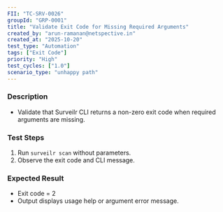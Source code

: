 ```yaml
---
FII: "TC-SRV-0026"
groupId: "GRP-0001"  
title: "Validate Exit Code for Missing Required Arguments"  
created_by: "arun-ramanan@netspective.in"  
created_at: "2025-10-20"  
test_type: "Automation"  
tags: ["Exit Code"]  
priority: "High"  
test_cycles: ["1.0"]  
scenario_type: "unhappy path"  
---
```


### Description

- Validate that Surveilr CLI returns a non-zero exit code when required arguments are missing.

### Test Steps

1. Run `surveilr scan` without parameters.  
2. Observe the exit code and CLI message.  

### Expected Result

- Exit code = 2  
- Output displays usage help or argument error message.